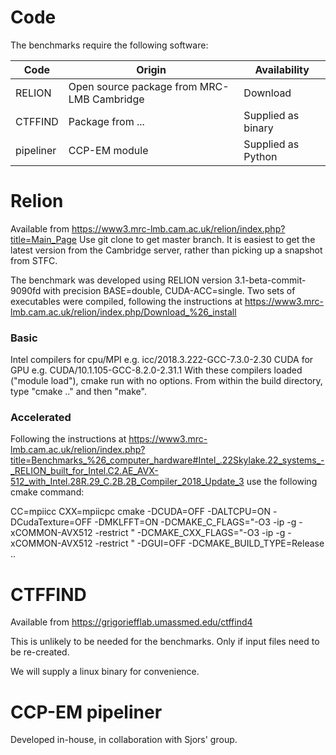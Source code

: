 # Code

The benchmarks require the following software: 


| Code | Origin    | Availability   |
|---------|--------------|-----------|
| RELION | Open source package from MRC-LMB Cambridge | Download |
| CTFFIND  | Package from ...        | Supplied as binary     | 
| pipeliner | CCP-EM module         | Supplied as Python       | 

# Relion

Available from https://www3.mrc-lmb.cam.ac.uk/relion/index.php?title=Main_Page
Use git clone to get master branch. It is easiest to get the latest version
from the Cambridge server, rather than picking up a snapshot from STFC. 

The benchmark was developed using RELION version 3.1-beta-commit-9090fd with
precision BASE=double, CUDA-ACC=single. Two sets of executables were compiled,
following the instructions at
https://www3.mrc-lmb.cam.ac.uk/relion/index.php/Download_%26_install

### Basic

Intel compilers for cpu/MPI e.g. icc/2018.3.222-GCC-7.3.0-2.30
CUDA for GPU e.g. CUDA/10.1.105-GCC-8.2.0-2.31.1
With these compilers loaded ("module load"), cmake run with no options.
From within the build directory, type "cmake .." and then "make".

### Accelerated

Following the instructions at https://www3.mrc-lmb.cam.ac.uk/relion/index.php?title=Benchmarks_%26_computer_hardware#Intel_.22Skylake.22_systems_-_RELION_built_for_Intel.C2.AE_AVX-512_with_Intel.28R.29_C.2B.2B_Compiler_2018_Update_3 use the following cmake command:

CC=mpiicc CXX=mpiicpc cmake -DCUDA=OFF -DALTCPU=ON -DCudaTexture=OFF -DMKLFFT=ON -DCMAKE_C_FLAGS="-O3 -ip -g -xCOMMON-AVX512 -restrict " -DCMAKE_CXX_FLAGS="-O3 -ip -g -xCOMMON-AVX512 -restrict " -DGUI=OFF -DCMAKE_BUILD_TYPE=Release ..


# CTFFIND

Available from https://grigoriefflab.umassmed.edu/ctffind4

This is unlikely to be needed for the benchmarks. Only if input files need to
be re-created.

We will supply a linux binary for convenience.


# CCP-EM pipeliner

Developed in-house, in collaboration with Sjors' group.